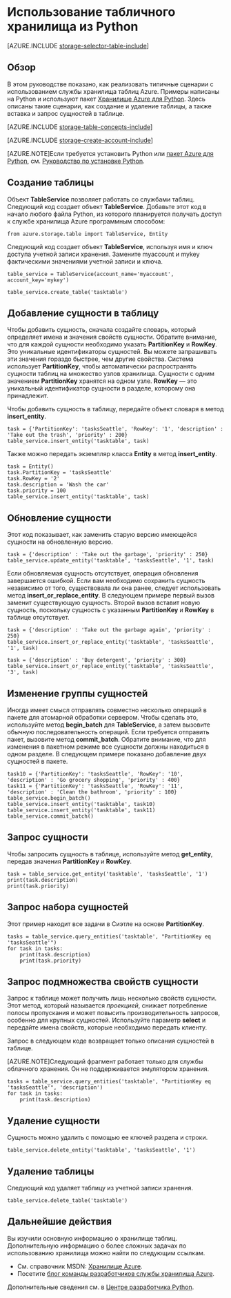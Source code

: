 <properties
	pageTitle="Использование табличного хранилища из Python | Microsoft Azure"
	description="Узнайте, как создать, удалить, вставить и запросить таблицу с помощью службы таблиц в Python."
	services="storage"
	documentationCenter="python"
	authors="emgerner-msft"
	manager="wpickett"
	editor=""/>

<tags
	ms.service="storage"
	ms.workload="storage"
	ms.tgt_pltfrm="na"
	ms.devlang="python"
	ms.topic="article"
	ms.date="08/25/2015"
	ms.author="emgerner"/>


# Использование табличного хранилища из Python

[AZURE.INCLUDE [storage-selector-table-include](../../includes/storage-selector-table-include.md)]

## Обзор

В этом руководстве показано, как реализовать типичные сценарии с использованием службы хранилища таблиц Azure. Примеры написаны на Python и используют пакет [Хранилище Azure для Python][]. Здесь описаны такие сценарии, как создание и удаление таблицы, а также вставка и запрос сущностей в таблице.

[AZURE.INCLUDE [storage-table-concepts-include](../../includes/storage-table-concepts-include.md)]

[AZURE.INCLUDE [storage-create-account-include](../../includes/storage-create-account-include.md)]

[AZURE.NOTE]Если требуется установить Python или [пакет Azure для Python][], см. [Руководство по установке Python](../python-how-to-install.md).


## Создание таблицы

Объект **TableService** позволяет работать со службами таблиц. Следующий код создает объект **TableService**. Добавьте этот код в начало любого файла Python, из которого планируется получать доступ к службе хранилища Azure программным способом:

	from azure.storage.table import TableService, Entity

Следующий код создает объект **TableService**, используя имя и ключ доступа учетной записи хранения. Замените myaccount и mykey фактическими значениями учетной записи и ключа.

	table_service = TableService(account_name='myaccount', account_key='mykey')

	table_service.create_table('tasktable')

## Добавление сущности в таблицу

Чтобы добавить сущность, сначала создайте словарь, который определяет имена и значения свойств сущности. Обратите внимание, что для каждой сущности необходимо указать **PartitionKey** и **RowKey**. Это уникальные идентификаторы сущностей. Вы можете запрашивать эти значения гораздо быстрее, чем другие свойства. Система использует **PartitionKey**, чтобы автоматически распространять сущности таблиц на множество узлов хранилища. Сущности с одним значением **PartitionKey** хранятся на одном узле. **RowKey** — это уникальный идентификатор сущности в разделе, которому она принадлежит.

Чтобы добавить сущность в таблицу, передайте объект словаря в метод **insert\_entity**.

	task = {'PartitionKey': 'tasksSeattle', 'RowKey': '1', 'description' : 'Take out the trash', 'priority' : 200}
	table_service.insert_entity('tasktable', task)

Также можно передать экземпляр класса **Entity** в метод **insert\_entity**.

	task = Entity()
	task.PartitionKey = 'tasksSeattle'
	task.RowKey = '2'
	task.description = 'Wash the car'
	task.priority = 100
	table_service.insert_entity('tasktable', task)

## Обновление сущности

Этот код показывает, как заменить старую версию имеющейся сущности на обновленную версию.

	task = {'description' : 'Take out the garbage', 'priority' : 250}
	table_service.update_entity('tasktable', 'tasksSeattle', '1', task)

Если обновляемая сущность отсутствует, операция обновления завершается ошибкой. Если вам необходимо сохранить сущность независимо от того, существовала ли она ранее, следует использовать метод **insert\_or\_replace\_entity**. В следующем примере первый вызов заменит существующую сущность. Второй вызов вставит новую сущность, поскольку сущность с указанным **PartitionKey** и **RowKey** в таблице отсутствует.

	task = {'description' : 'Take out the garbage again', 'priority' : 250}
	table_service.insert_or_replace_entity('tasktable', 'tasksSeattle', '1', task)

	task = {'description' : 'Buy detergent', 'priority' : 300}
	table_service.insert_or_replace_entity('tasktable', 'tasksSeattle', '3', task)

## Изменение группы сущностей

Иногда имеет смысл отправлять совместно несколько операций в пакете для атомарной обработки сервером. Чтобы сделать это, используйте метод **begin\_batch** для **TableService**, а затем вызовите обычную последовательность операций. Если требуется отправить пакет, вызовите метод **commit\_batch**. Обратите внимание, что для изменения в пакетном режиме все сущности должны находиться в одном разделе. В следующем примере показано добавление двух сущностей в пакете.

	task10 = {'PartitionKey': 'tasksSeattle', 'RowKey': '10', 'description' : 'Go grocery shopping', 'priority' : 400}
	task11 = {'PartitionKey': 'tasksSeattle', 'RowKey': '11', 'description' : 'Clean the bathroom', 'priority' : 100}
	table_service.begin_batch()
	table_service.insert_entity('tasktable', task10)
	table_service.insert_entity('tasktable', task11)
	table_service.commit_batch()

## Запрос сущности

Чтобы запросить сущность в таблице, используйте метод **get\_entity**, передав значения **PartitionKey** и **RowKey**.

	task = table_service.get_entity('tasktable', 'tasksSeattle', '1')
	print(task.description)
	print(task.priority)

## Запрос набора сущностей

Этот пример находит все задачи в Сиэтле на основе **PartitionKey**.

	tasks = table_service.query_entities('tasktable', "PartitionKey eq 'tasksSeattle'")
	for task in tasks:
		print(task.description)
		print(task.priority)

## Запрос подмножества свойств сущности

Запрос к таблице может получить лишь несколько свойств сущности. Этот метод, который называется *проекцией*, снижает потребление полосы пропускания и может повысить производительность запросов, особенно для крупных сущностей. Используйте параметр **select** и передайте имена свойств, которые необходимо передать клиенту.

Запрос в следующем коде возвращает только описания сущностей в таблице.

[AZURE.NOTE]Следующий фрагмент работает только для службы облачного хранения. Он не поддерживается эмулятором хранения.

	tasks = table_service.query_entities('tasktable', "PartitionKey eq 'tasksSeattle'", 'description')
	for task in tasks:
		print(task.description)

## Удаление сущности

Сущность можно удалить с помощью ее ключей раздела и строки.

	table_service.delete_entity('tasktable', 'tasksSeattle', '1')

## Удаление таблицы

Следующий код удаляет таблицу из учетной записи хранения.

	table_service.delete_table('tasktable')

## Дальнейшие действия

Вы изучили основную информацию о хранилище таблиц. Дополнительную информацию о более сложных задачах по использованию хранилища можно найти по следующим ссылкам.

-   См. справочник MSDN: [Хранилище Azure][].
-   Посетите [блог команды разработчиков службы хранилища Azure][].

Дополнительные сведения см. в [Центре разработчика Python](/develop/python/).


[Хранилище Azure]: http://msdn.microsoft.com/library/azure/gg433040.aspx
[блог команды разработчиков службы хранилища Azure]: http://blogs.msdn.com/b/windowsazurestorage/
[пакет Azure для Python]: https://pypi.python.org/pypi/azure
[Хранилище Azure для Python]: https://pypi.python.org/pypi/azure-storage

<!---HONumber=Oct15_HO1-->